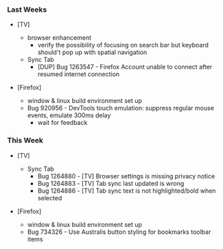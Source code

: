 
### Last Weeks ###
* [TV]
    - browser enhancement
        + verify the possibility of focusing on search bar but keyboard should't
          pop up with spatial navigation
    - Sync Tab
        + [DUP] Bug 1263547 - Firefox Account unable to connect after resumed internet connection

* [Firefox]
    - window & linux build environment set up
    - Bug 920956 - DevTools touch emulation: suppress regular mouse events, emulate
      300ms delay
        + wait for feedback

### This Week ###
* [TV]
    - Sync Tab
        + Bug 1264880 - [TV] Browser settings is missing privacy notice
        + Bug 1264883 - [TV] Tab sync last updated is wrong
        + Bug 1264886 - [TV] Tab sync text is not highlighted/bold when selected

* [Firefox]
    - window & linux build environment set up
    - Bug 734326 - Use Australis button styling for bookmarks toolbar items
